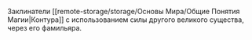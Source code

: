Заклинатели [[remote-storage/storage/Основы Мира/Общие Понятия Магии|Контура]] с использованием силы другого великого существа, через его фамильяра.
